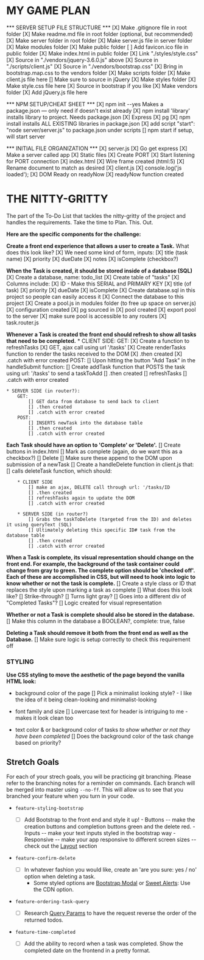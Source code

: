 # MY GAME PLAN

*** SERVER SETUP FILE STRUCTURE ***
[X] Make .gitignore file in root folder
[X] Make readme.md file in root folder (optional, but recommended)
    [X] Make server folder in root folder
        [X] Make server.js file in server folder
        [X] Make modules folder
        [X] Make public folder
            [ ] Add favicon.ico file in public folder
            [X] Make index.html in public folder
                [X] Link "./styles/style.css"
                [X] Source in "./vendors/jquery-3.6.0.js" above
                [X] Source in "./scripts/client.js"
                [X] Source in "./vendors/bootstrap.css"
                    [X] Bring in bootstrap.map.css to the vendors folder
            [X] Make scripts folder
                [X] Make client.js file here
                    [] Make sure to source in jQuery
            [X] Make styles folder
                [X] Make style.css file here
                [X] Source in bootstrap if you like
            [X] Make vendors folder
                [X] Add jQuery.js file here

*** NPM SETUP/CHEAT SHEET ***
[X] npm init --yes Makes a package.json — only need if doesn't exist already
[X] npm install 'library' installs library to project. Needs package.json
    [X] Express
    [X] pg
[X] npm install installs ALL EXISTING libraries in package.json
    [X] add script "start": "node server/server.js" to package.json under scripts
[] npm start if setup, will start server

*** INITIAL FILE ORGANIZATION ***
[X] server.js
    [X] Go get express
    [X] Make a server called app
    [X] Static files
    [X] Create PORT
    [X] Start listening for PORT connection
[X] index.html
    [X] Wire frame created (html:5)
    [X] Rename document to match as desired
[X] client.js
    [X] console.log('js loaded');
    [X] DOM Ready on readyNow
    [X] readyNow function created

# THE NITTY-GRITTY
The part of the To-Do List that tackles the nitty-gritty of the project and handles the requirements. Take the time to Plan. This. Out.

**Here are the specific components for the challenge:**

**Create a front end experience that allows a user to create a Task.**
    What does this look like?
        [X] We need some kind of form, inputs:
            [X] title (task name)
            [X] priority
            [X] dueDate
            [X] notes
            [X] isComplete (checkbox?)

**When the Task is created, it should be stored inside of a database (SQL)**
    [X] Create a database, name: todo_list
    [X] Create table of "tasks"
        [X] Columns include:
            [X] ID - Make this SERIAL and PRIMARY KEY
            [X] title (of task)
            [X] priority
            [X] dueDate
            [X] isComplete
    [X] Create database.sql in this project so people can easily access it
    [X] Connect the database to this project
        [X] Create a pool.js in modules folder (to free up space on server.js)
        [X] configuration created
        [X] pg sourced in
        [X] pool created
        [X] export pool to the server
        [X] make sure pool is accessible to any routers
            [X] task.router.js

**Whenever a Task is created the front end should refresh to show all tasks that need to be completed.**
    * CLIENT SIDE:
        GET:
            [X] Create a function to refreshTasks
            [X] GET, ajax call using url '/tasks'
            [X] Create renderTasks function to render the tasks received to the DOM
            [X] .then created
            [X] .catch with error created
        POST:
            [] Upon hitting the button "Add Task" in the handleSubmit function:
            [] Create addTask function that POSTS the task using url: '/tasks' to send a taskToAdd
            [] .then created
            [] refreshTasks
            [] .catch with error created

    * SERVER SIDE (in router?):
        GET:
            [] GET data from database to send back to client
            [] .then created
            [] .catch with error created
        POST:
            [] INSERTS newTask into the database table
            [] .then created
            [] .catch with error created

**Each Task should have an option to 'Complete' or 'Delete'.**
    [] Create buttons in index.html 
        [] Mark as complete (again, do we want this as a checkbox?)
        [] Delete 
    [] Make sure these append to the DOM upon submission of a newTask
    [] Create a handleDelete function in client.js that:
        [] calls deleteTask function, which should:

        * CLIENT SIDE
            [] make an ajax, DELETE call through url: '/tasks/ID
            [] .then created
            [] refreshTasks again to update the DOM
            [] .catch with error created

        * SERVER SIDE (in router?)
            [] Grabs the taskToDelete (targeted from the ID) and deletes it using queryText (SQL)
            [] Ultimately deleting this specific ID# task from the database table
            [] .then created
            [] .catch with error created

**When a Task is complete, its visual representation should change on the front end. For example, the background of the task container could change from gray to green. The complete option should be  'checked off'. Each of these are accomplished in CSS, but will need to hook into logic to know whether or not the task is complete.**
    [] Create a style class or ID that replaces the style upon marking a task as complete
        [] What does this look like?
            [] Strike-through?
            [] Turns light gray?
            [] Goes into a different div of "Completed Tasks"?
    [] Logic created for visual representation

**Whether or not a Task is complete should also be stored in the database.**
    [] Make this column in the database a BOOLEAN?, complete: true, false

**Deleting a Task should remove it both from the front end as well as the Database.**
    [] Make sure logic is setup correctly to check this requirement off

### STYLING

**Use CSS styling to move the aesthetic of the page beyond the vanilla HTML look:**
  - background color of the page
    [] Pick a minimalist looking style? - I like the idea of it being clean-looking and minimalist-looking

  - font family and size
    [] Lowercase text for header is intriguing to me - makes it look clean too

  - text color & or background color of tasks *to show whether or not they have been completed*
    [] Does the background color of the task change based on priority?







  ## Stretch Goals

For each of your strech goals, you will be practicing git branching. Please refer to the branching notes for a reminder on commands. Each branch will be merged into master using `--no-ff`. This will allow us to see that you branched your feature when you turn in your code.

- `feature-styling-bootstrap` 

    - [ ]  Add Bootstrap to the front end and style it up!
      -  Buttons -- make the creation buttons and completion buttons green and the delete red.
      -  Inputs -- make your text inputs styled in the bootstrap way
      -  Responsive -- make your app responsive to different screen sizes -- check out the [Layout](https://getbootstrap.com/docs/4.1/layout/overview/) section

- `feature-confirm-delete`

    - [ ]  In whatever fashion you would like, create an 'are you sure: yes / no' option when deleting a task.
        - Some styled options are [Bootstrap Modal](https://getbootstrap.com/docs/4.0/components/modal/) or [Sweet Alerts](https://sweetalert.js.org/guides/): Use the CDN option.

- `feature-ordering-task-query` 

    - [ ]  Research [Query Params](https://expressjs.com/en/api.html#req.query) to have the request reverse the order of the returned todos. 
    
- `feature-time-completed` 

    - [ ]  Add the ability to record when a task was completed. Show the completed date on the frontend in a pretty format.  